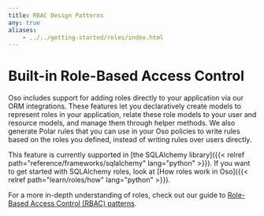 ```yaml
---
title: RBAC Design Patterns
any: true
aliases: 
    - ../../getting-started/roles/index.html
---
```

<!-- 
Possibly copy content from [Introduction to Roles](../../getting-started/roles/_index.md)?

How to not be duplicative? This should extend that guide, and elaborate on how we approach
roles in general

-- Copy in the content from the existing roles guide -- -->

# Built-in Role-Based Access Control

Oso includes support for adding roles directly to your application via our ORM
integrations. These features let you declaratively create models to represent
roles in your application, relate these role models to your user and resource
models, and manage them through helper methods. We also generate Polar rules
that you can use in your Oso policies to write rules based on the roles you
defined, instead of writing rules over users directly.

This feature is currently supported in [the SQLAlchemy library]({{< relref
path="reference/frameworks/sqlalchemy" lang="python" >}}). If you want to get started with
SQLAlchemy roles, look at [How roles work in Oso]({{< relref
path="learn/roles/how" lang="python" >}}).

For a more in-depth understanding of roles, check out our guide to [Role-Based
Access Control (RBAC) patterns](learn/roles/patterns).
